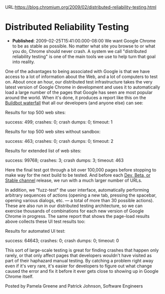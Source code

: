 URL:https://blog.chromium.org/2009/02/distributed-reliability-testing.html
# Distributed Reliability Testing
- **Published**: 2009-02-25T15:41:00.000-08:00
We want Google Chrome to be as stable as possible. No matter what site you browse to or what you do, Chrome should never crash. A system we call "distributed reliability testing" is one of the main tools we use to help turn that goal into reality.

One of the advantages to being associated with Google is that we have access to a lot of information about the Web, and a lot of computers to test on. About once an hour, our distributed test infrastructure takes the very latest version of Google Chrome in development and uses it to automatically load a large number of the pages that Google has seen are most popular around the world. When it's done, it produces a report like this on the [Buildbot waterfall](http://build.chromium.org/buildbot/waterfall/waterfall?builder=Chromium%20Reliability) that all our developers (and anyone else) can see:

Results for top 500 web sites:

success: 499; crashes: 0; crash dumps: 0; timeout: 1

Results for top 500 web sites without sandbox:

success: 463; crashes: 0; crash dumps: 0; timeout: 2

Results for extended list of web sites:

success: 99768; crashes: 3; crash dumps: 3; timeout: 463

Here the final test got through a bit over 100,000 pages before stopping to make way for the next build to be tested. And before each [Dev, Beta, or Stable channel](http://dev.chromium.org/getting-involved/dev-channel) release, we run with a much larger number of URLs.

In addition, we "fuzz-test" the user interface, automatically performing arbitrary sequences of actions (opening a new tab, pressing the spacebar, opening various dialogs, etc. — a total of more than 30 possible actions). These are also run in our distributed testing architecture, so we can exercise thousands of combinations for each new version of Google Chrome in progress. The same report that shows the page-load results above collects these UI test results too:

Results for automated UI test:

success: 64643; crashes: 0; crash dumps: 0; timeout: 0

This sort of large-scale testing is great for finding crashes that happen only rarely, or that only affect pages that developers wouldn't have visited as part of their haphazard manual testing. By catching a problem right away even if it's very rare, it's easier for developers to figure out what change caused the error and fix it before it ever gets close to showing up in Google Chrome itself.

Posted by Pamela Greene and Patrick Johnson, Software Engineers